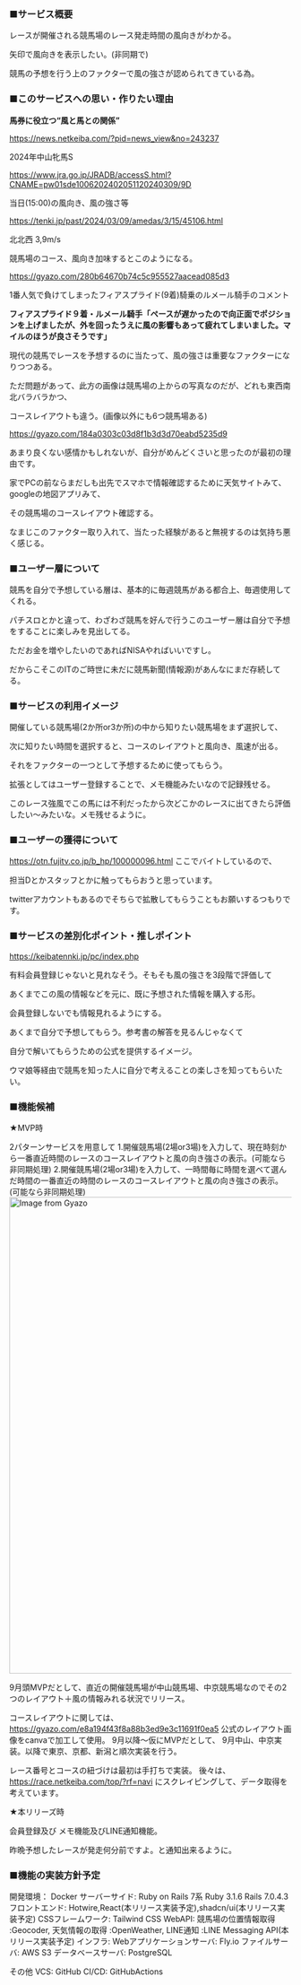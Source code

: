### ■サービス概要

レースが開催される競馬場のレース発走時間の風向きがわかる。

矢印で風向きを表示したい。(非同期で)

競馬の予想を行う上のファクターで風の強さが認められてきている為。

### ■このサービスへの思い・作りたい理由

**馬券に役立つ“風と馬との関係”**

https://news.netkeiba.com/?pid=news_view&no=243237

2024年中山牝馬S

https://www.jra.go.jp/JRADB/accessS.html?CNAME=pw01sde1006202402051120240309/9D

当日(15:00)の風向き、風の強さ等

https://tenki.jp/past/2024/03/09/amedas/3/15/45106.html

北北西 3,9m/s

競馬場のコース、風向き加味するとこのようになる。

https://gyazo.com/280b64670b74c5c955527aacead085d3

1番人気で負けてしまったフィアスプライド(9着)騎乗のルメール騎手のコメント

**フィアスプライド９着・ルメール騎手「ペースが遅かったので向正面でポジションを上げましたが、外を回ったうえに風の影響もあって疲れてしまいました。マイルのほうが良さそうです」**

現代の競馬でレースを予想するのに当たって、風の強さは重要なファクターになりつつある。

ただ問題があって、此方の画像は競馬場の上からの写真なのだが、どれも東西南北バラバラかつ、

コースレイアウトも違う。(画像以外にも6つ競馬場ある)

https://gyazo.com/184a0303c03d8f1b3d3d70eabd5235d9

あまり良くない感情かもしれないが、自分がめんどくさいと思ったのが最初の理由です。

家でPCの前ならまだしも出先でスマホで情報確認するために天気サイトみて、googleの地図アプリみて、

その競馬場のコースレイアウト確認する。

なまじこのファクター取り入れて、当たった経験があると無視するのは気持ち悪く感じる。

### ■ユーザー層について

競馬を自分で予想している層は、基本的に毎週競馬がある都合上、毎週使用してくれる。

パチスロとかと違って、わざわざ競馬を好んで行うこのユーザー層は自分で予想をすることに楽しみを見出してる。

ただお金を増やしたいのであればNISAやればいいですし。

だからこそこのITのご時世に未だに競馬新聞(情報源)があんなにまだ存続してる。

### ■サービスの利用イメージ

開催している競馬場(2か所or3か所)の中から知りたい競馬場をまず選択して、

次に知りたい時間を選択すると、コースのレイアウトと風向き、風速が出る。

それをファクターの一つとして予想するために使ってもらう。

拡張としてはユーザー登録することで、メモ機能みたいなので記録残せる。

このレース強風でこの馬には不利だったから次どこかのレースに出てきたら評価したい～みたいな。メモ残せるように。

### ■ユーザーの獲得について

https://otn.fujitv.co.jp/b_hp/100000096.html ここでバイトしているので、

担当Dとかスタッフとかに触ってもらおうと思っています。

twitterアカウントもあるのでそちらで拡散してもらうこともお願いするつもりです。

### ■サービスの差別化ポイント・推しポイント

https://keibatennki.jp/pc/index.php

有料会員登録じゃないと見れなそう。そもそも風の強さを3段階で評価して

あくまでこの風の情報などを元に、既に予想された情報を購入する形。

会員登録しないでも情報見れるようにする。

あくまで自分で予想してもらう。参考書の解答を見るんじゃなくて

自分で解いてもらうための公式を提供するイメージ。

ウマ娘等経由で競馬を知った人に自分で考えることの楽しさを知ってもらいたい。

### ■機能候補

★MVP時

2パターンサービスを用意して
1.開催競馬場(2場or3場)を入力して、現在時刻から一番直近時間のレースのコースレイアウトと風の向き強さの表示。(可能なら非同期処理)
2.開催競馬場(2場or3場)を入力して、一時間毎に時間を選べて選んだ時間の一番直近の時間のレースのコースレイアウトと風の向き強さの表示。(可能なら非同期処理)
<a href="https://gyazo.com/42f41923032a42cda8e8e7a9fba9d886"><img src="https://i.gyazo.com/42f41923032a42cda8e8e7a9fba9d886.png" alt="Image from Gyazo" width="850"/></a>

9月頭MVPだとして、直近の開催競馬場が中山競馬場、中京競馬場なのでその2つのレイアウト＋風の情報みれる状況でリリース。

コースレイアウトに関しては、https://gyazo.com/e8a194f43f8a88b3ed9e3c11691f0ea5
公式のレイアウト画像をcanvaで加工して使用。
9月以降～仮にMVPだとして、
9月中山、中京実装。以降で東京、京都、新潟と順次実装を行う。

レース番号とコースの紐づけは最初は手打ちで実装。
後々は、https://race.netkeiba.com/top/?rf=navi
にスクレイピングして、データ取得を考えています。

★本リリーズ時

会員登録及び メモ機能及びLINE通知機能。

昨晩予想したレースが発走何分前ですよ。と通知出来るように。

### ■機能の実装方針予定

開発環境： Docker
サーバーサイド: Ruby on Rails 7系
Ruby 3.1.6  Rails 7.0.4.3
フロントエンド: Hotwire,React(本リリース実装予定),shadcn/ui(本リリース実装予定)
CSSフレームワーク: Tailwind CSS
WebAPI: 競馬場の位置情報取得 :Geocoder, 天気情報の取得 :OpenWeather, LINE通知 :LINE Messaging API(本リリース実装予定)
インフラ:
Webアプリケーションサーバ: Fly.io
ファイルサーバ: AWS S3
データベースサーバ: PostgreSQL

その他
VCS: GitHub
CI/CD: GitHubActions